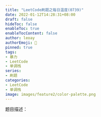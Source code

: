 ```yaml
---
title: "LeetCode刷题之每日温度(0739)"
date: 2022-01-12T14:28:31+08:00
draft: false
hideToc: false
enableToc: true
enableTocContent: false
author: leoay
authorEmoji: 🎅
pinned: true
tags:
- 暴力
- LeetCode
- 单调栈
series:
- 刷题
categories:
- LeetCode
- 单调栈
image: images/feature2/color-palette.png
---
```


题目描述：

